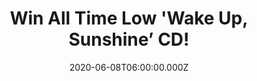 ---
campaign-uuid: "c-a8fe9651-2532-4cc9-9d46-57690349a839"
type: "Competition"
category: "Music"
date: "2020-06-08T06:00:00.000Z"
end-date: "2020-07-08T23:59:00.000Z"
disable-form: false
is_promoted: false
has_entry_page: true
title: "Win All Time Low 'Wake Up, Sunshine’ CD!"
competition-description: "<p>We have managed to get our hands on the eighth studio\
  \ album by the American pop punk band All Time Low. An amazing album featuring guest\
  \ appearances from the rapper Blackbear and The Band Camino.</p>\n<p>Are you their\
  \ biggest fan? Click below for a chance to win!</p>\n"
hero-header: "Win All Time Low 'Wake Up, Sunshine’ CD!"
terms-confirmation: "N/A"
banner-img: "https://assets.expresslyapp.com/asset-925053d3-0e1c-44a7-94f4-e72c34d16354.jpg"
logo-left-href: "aaa.nme.com"
logo-left-image: "https://assets.expresslyapp.com/asset-f30c3236-5429-48f5-a540-bcfee8cd3654.jpg"
logo-left-title: "NME AAA"
bg-image-hero: "https://assets.expresslyapp.com/asset-029f81a5-9f69-4669-be5e-4fa95aceb412.jpg"
bg-image-first: "https://assets.expresslyapp.com/asset-3cae9d86-537e-4a57-9ebb-5b8dcfcf2ffa.jpg"
section1-content: "<p>'Wake Up, Sunshine’ is the eighth studio album by the American\
  \ pop punk band, All Time Low. The album features the hit single 'Some Kind of Disaster’\
  \ alongside numerous of their brand new tunes such as: ‘Safe’, ‘Clumsy’… and many\
  \ more for you to discover.</p>\n<p>Enter below for a chance to win it now.\n"
entry-title: "Multiple entries are allowed up to one every day.  This competition\
  \ is also available on: https://club.expressly.io/competitions"
entry-content: "<p>Enter the draw to win All Time Low 'Wake Up, Sunshine’ CD by completing\
  \ the form below before 23:59 on the 8th of July 2020.</p>\n"
has-winner: true
winner-title: "CONGRATULATIONS to Francesca J. who won All Time Low 'Wake Up, Sunshine’\
  \ CD!"
winner-banner: "https://assets.expresslyapp.com/asset-25f647d1-2d98-436b-9776-fa7bdb06059f.jpg"
prize-description: "All Time Low 'Wake Up, Sunshine’ CD!"
special-conditions: "Multiple entries are allowed up to one every day.\r\n\r\nThis\
  \ competition is also available on: https://club.expressly.io/competitions/all-time-low-album"
country-restrictions:
- "GB"
---